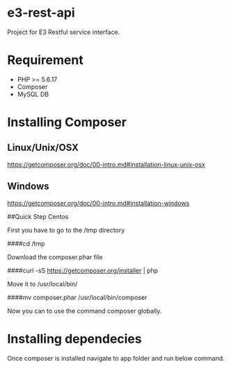 # e3-rest-api
Project for E3 Restful service interface.

# Requirement
* PHP >= 5.6.17
* Composer
* MySQL DB

# Installing Composer

## Linux/Unix/OSX
https://getcomposer.org/doc/00-intro.md#installation-linux-unix-osx

## Windows
https://getcomposer.org/doc/00-intro.md#installation-windows

##Quick Step Centos

First you have to go to the /tmp directory

####cd /tmp

Download the composer.phar file

####curl -sS https://getcomposer.org/installer | php

Move it to /usr/local/bin/

####mv composer.phar /usr/local/bin/composer

Now you can to use the command composer globally. 

# Installing dependecies

Once composer is installed navigate to app folder and run below command.

```composer install
```
